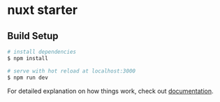 # nuxt starter

## Build Setup

```bash
# install dependencies
$ npm install

# serve with hot reload at localhost:3000
$ npm run dev
```

For detailed explanation on how things work, check out [documentation](https://nuxtjs.org).
